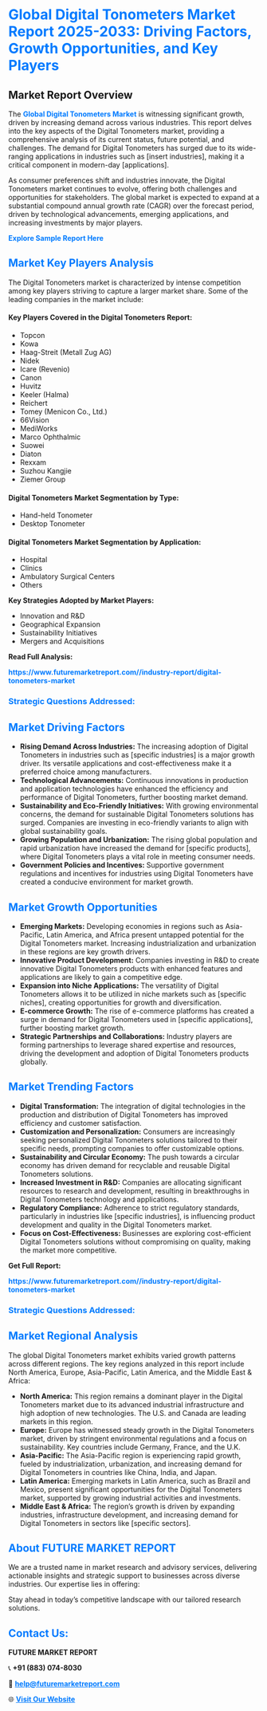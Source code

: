 <h1 style="color: #007BFF;">Global Digital Tonometers Market Report 2025-2033: Driving Factors, Growth Opportunities, and Key Players</h1>

<section id="overview">
<h2>Market Report Overview</h2>
<p>The <a href="https://www.futuremarketreport.com//industry-report/digital-tonometers-market" style="color: #007BFF; text-decoration: none;"><strong>Global Digital Tonometers Market</strong></a> is witnessing significant growth, driven by increasing demand across various industries. This report delves into the key aspects of the Digital Tonometers market, providing a comprehensive analysis of its current status, future potential, and challenges. The demand for Digital Tonometers has surged due to its wide-ranging applications in industries such as [insert industries], making it a critical component in modern-day [applications].</p>
<p>As consumer preferences shift and industries innovate, the Digital Tonometers market continues to evolve, offering both challenges and opportunities for stakeholders. The global market is expected to expand at a substantial compound annual growth rate (CAGR) over the forecast period, driven by technological advancements, emerging applications, and increasing investments by major players.</p>
</section>

<section id="overview">
<p><a href="https://www.futuremarketreport.com//request-sample/reportId=77355" style="color: #007BFF; text-decoration: none;"><strong>Explore Sample Report Here</strong></a></p>
</section>

<section id="key-players">
<h2 style="color: #007BFF;">Market Key Players Analysis</h2>
<p>The Digital Tonometers market is characterized by intense competition among key players striving to capture a larger market share. Some of the leading companies in the market include:</p>
<h4>Key Players Covered in the Digital Tonometers Report:</h4>
<ul><li>Topcon</li><li>Kowa</li><li>Haag-Streit (Metall Zug AG)</li><li>Nidek</li><li>Icare (Revenio)</li><li>Canon</li><li>Huvitz</li><li>Keeler (Halma)</li><li>Reichert</li><li>Tomey (Menicon Co., Ltd.)</li><li>66Vision</li><li>MediWorks</li><li>Marco Ophthalmic</li><li>Suowei</li><li>Diaton</li><li>Rexxam</li><li>Suzhou Kangjie</li><li>Ziemer Group</li></ul>
<h4>Digital Tonometers Market Segmentation by Type:</h4>
<ul><li>Hand-held Tonometer</li><li>Desktop Tonometer</li></ul>

<h4>Digital Tonometers Market Segmentation by Application:</h4>
<ul><li>Hospital</li><li>Clinics</li><li>Ambulatory Surgical Centers</li><li>Others</li></ul>
<p><strong>Key Strategies Adopted by Market Players:</strong></p>
<ul>
<li>Innovation and R&D</li>
<li>Geographical Expansion</li>
<li>Sustainability Initiatives</li>
<li>Mergers and Acquisitions</li>
</ul>
</section>

<section>
<p><strong>Read Full Analysis: </strong></p><a href="https://www.futuremarketreport.com//industry-report/digital-tonometers-market" style="color: #007BFF; text-decoration: none;"><strong>https://www.futuremarketreport.com//industry-report/digital-tonometers-market</strong></a>
<h3 style="color: #007BFF;">Strategic Questions Addressed:</h3>
</section>

<section id="driving-factors">
<h2 style="color: #007BFF;">Market Driving Factors</h2>
<ul>
<li><strong>Rising Demand Across Industries:</strong> The increasing adoption of Digital Tonometers in industries such as [specific industries] is a major growth driver. Its versatile applications and cost-effectiveness make it a preferred choice among manufacturers.</li>
<li><strong>Technological Advancements:</strong> Continuous innovations in production and application technologies have enhanced the efficiency and performance of Digital Tonometers, further boosting market demand.</li>
<li><strong>Sustainability and Eco-Friendly Initiatives:</strong> With growing environmental concerns, the demand for sustainable Digital Tonometers solutions has surged. Companies are investing in eco-friendly variants to align with global sustainability goals.</li>
<li><strong>Growing Population and Urbanization:</strong> The rising global population and rapid urbanization have increased the demand for [specific products], where Digital Tonometers plays a vital role in meeting consumer needs.</li>
<li><strong>Government Policies and Incentives:</strong> Supportive government regulations and incentives for industries using Digital Tonometers have created a conducive environment for market growth.</li>
</ul>
</section>

<section id="growth-opportunities">
<h2 style="color: #007BFF;">Market Growth Opportunities</h2>
<ul>
<li><strong>Emerging Markets:</strong> Developing economies in regions such as Asia-Pacific, Latin America, and Africa present untapped potential for the Digital Tonometers market. Increasing industrialization and urbanization in these regions are key growth drivers.</li>
<li><strong>Innovative Product Development:</strong> Companies investing in R&D to create innovative Digital Tonometers products with enhanced features and applications are likely to gain a competitive edge.</li>
<li><strong>Expansion into Niche Applications:</strong> The versatility of Digital Tonometers allows it to be utilized in niche markets such as [specific niches], creating opportunities for growth and diversification.</li>
<li><strong>E-commerce Growth:</strong> The rise of e-commerce platforms has created a surge in demand for Digital Tonometers used in [specific applications], further boosting market growth.</li>
<li><strong>Strategic Partnerships and Collaborations:</strong> Industry players are forming partnerships to leverage shared expertise and resources, driving the development and adoption of Digital Tonometers products globally.</li>
</ul>
</section>

<section id="trending-factors">
<h2 style="color: #007BFF;">Market Trending Factors</h2>
<ul>
<li><strong>Digital Transformation:</strong> The integration of digital technologies in the production and distribution of Digital Tonometers has improved efficiency and customer satisfaction.</li>
<li><strong>Customization and Personalization:</strong> Consumers are increasingly seeking personalized Digital Tonometers solutions tailored to their specific needs, prompting companies to offer customizable options.</li>
<li><strong>Sustainability and Circular Economy:</strong> The push towards a circular economy has driven demand for recyclable and reusable Digital Tonometers solutions.</li>
<li><strong>Increased Investment in R&D:</strong> Companies are allocating significant resources to research and development, resulting in breakthroughs in Digital Tonometers technology and applications.</li>
<li><strong>Regulatory Compliance:</strong> Adherence to strict regulatory standards, particularly in industries like [specific industries], is influencing product development and quality in the Digital Tonometers market.</li>
<li><strong>Focus on Cost-Effectiveness:</strong> Businesses are exploring cost-efficient Digital Tonometers solutions without compromising on quality, making the market more competitive.</li>
</ul>
</section>

<section>
<p><strong>Get Full Report: </strong></p><a href="https://www.futuremarketreport.com//industry-report/digital-tonometers-market" style="color: #007BFF; text-decoration: none;"><strong>https://www.futuremarketreport.com//industry-report/digital-tonometers-market</strong></a>
<h3 style="color: #007BFF;">Strategic Questions Addressed:</h3>
</section>


<section id="regional-analysis">
<h2 style="color: #007BFF;">Market Regional Analysis</h2>
<p>The global Digital Tonometers market exhibits varied growth patterns across different regions. The key regions analyzed in this report include North America, Europe, Asia-Pacific, Latin America, and the Middle East & Africa:</p>
<ul>
<li><strong>North America:</strong> This region remains a dominant player in the Digital Tonometers market due to its advanced industrial infrastructure and high adoption of new technologies. The U.S. and Canada are leading markets in this region.</li>
<li><strong>Europe:</strong> Europe has witnessed steady growth in the Digital Tonometers market, driven by stringent environmental regulations and a focus on sustainability. Key countries include Germany, France, and the U.K.</li>
<li><strong>Asia-Pacific:</strong> The Asia-Pacific region is experiencing rapid growth, fueled by industrialization, urbanization, and increasing demand for Digital Tonometers in countries like China, India, and Japan.</li>
<li><strong>Latin America:</strong> Emerging markets in Latin America, such as Brazil and Mexico, present significant opportunities for the Digital Tonometers market, supported by growing industrial activities and investments.</li>
<li><strong>Middle East & Africa:</strong> The region’s growth is driven by expanding industries, infrastructure development, and increasing demand for Digital Tonometers in sectors like [specific sectors].</li>
</ul>
</section>

<footer>
<h2 style="color: #007BFF;">About FUTURE MARKET REPORT</h2>
<p>We are a trusted name in market research and advisory services, delivering actionable insights and strategic support to businesses across diverse industries. Our expertise lies in offering:</p>

<p>Stay ahead in today’s competitive landscape with our tailored research solutions.</p>

<h2 style="color: #007BFF;">Contact Us:</h2>
<p><strong>FUTURE MARKET REPORT</strong></p>
<p>📞 <strong>+91 (883) 074-8030</strong></p>
<p>📧 <strong><a href="mailto:help@futuremarketreport.com" style="color: #007BFF;">help@futuremarketreport.com</a></strong></p>
<p>🌐 <strong><a href="https://www.futuremarketreport.com/" style="color: #007BFF;">Visit Our Website</a></strong></p>
</footer>